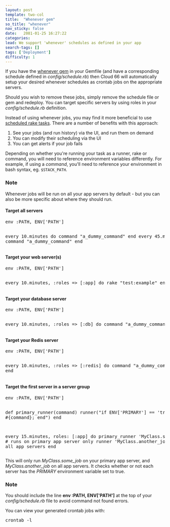 ```yaml
---
layout: post
template: two-col
title:  "Whenever gem"
so_title: "whenever"
nav_sticky: false
date:   2081-01-25 16:27:22
categories: 
lead: We support 'whenever' schedules as defined in your app
search-tags: []
tags: ['Deployment']
difficulty: 1
---
```


<p>If you have the <a href="https://github.com/javan/whenever">whenever gem</a> in your Gemfile (and have a corresponding schedule defined in <i>config/schedule.rb</i>) then Cloud 66 will automatically setup your desired whenever schedules as crontab jobs on the appropriate servers.</p>

<p>Should you wish to remove these jobs, simply remove the schedule file or gem and redeploy. You can target specific servers by using roles in your <i>config/schedule.rb</i> definition.</p>

Instead of using whenever jobs, you may find it more beneficial to use [scheduled rake tasks](/add-ins/rake-task.html). There are a number of benefits with this approach:

1. See your jobs (and run history) via the UI, and run them on demand
2. You can modify their scheduling via the UI
3. You can get alerts if your job fails

Depending on whether you're running your task as a runner, rake or command, you will need to reference environment variables differently. For example, if using a _command_, you'll need to reference your environment in bash syntax, eg. `$STACK_PATH`.

<div class="notice">
 	<h3>Note</h3>
 	<p>Whenever jobs will be run on all your app servers by default - but you can also be more specific about where they should run.
 	</p>
 </div>

<h4>Target all servers</h4>
<pre class='terminal'>
env :PATH, ENV['PATH']

every 10.minutes do
  command "a&#95;dummy&#95;command"
end
every 45.minutes do
  command "a&#95;dummy&#95;command"
end
</pre>

<h4>Target your web server(s)</h4>
<pre class='terminal'>
env :PATH, ENV['PATH']

every 10.minutes, :roles => [:app] do
  rake "test:example"
end
</pre>

<h4>Target your database server</h4>
<pre class='terminal'>
env :PATH, ENV['PATH']

every 10.minutes, :roles => [:db] do
  command "a&#95;dummy&#95;command"
end
</pre>

<h4>Target your Redis server</h4>
<pre class='terminal'>
env :PATH, ENV['PATH']

every 10.minutes, :roles => [:redis] do
  command "a&#95;dummy&#95;command"
end
</pre>

<h4>Target the first server in a server group</h4>
<pre class='terminal'>
env :PATH, ENV['PATH']

def primary_runner(command)
  runner("if ENV['PRIMARY'] == 'true'; #{command}; end")
end

every 15.minutes, roles: [:app] do
  primary_runner 'MyClass.some_job' # runs on primary app server only
  runner 'MyClass.another_job' # runs on all app servers
end
</pre>

This will only run _MyClass.some_job_ on your primary app server, and _MyClass.another_job_ on all app servers. It checks whether or not each server
has the _PRIMARY_ environment variable set to true.

<div class="notice">
 	<h3>Note</h3>
 	<p>You should include the line <b>env :PATH, ENV['PATH']</b> at the top of your <i>config/schedule.rb</i> file to avoid command not found errors.
 	</p>
 </div>

<p>You can view your generated crontab jobs with:</p>
<pre class='terminal'>crontab -l</pre>


